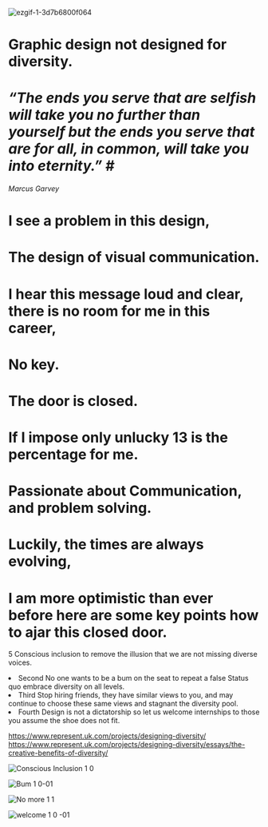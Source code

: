 ![ezgif-1-3d7b6800f064](https://user-images.githubusercontent.com/94851382/143467604-d1d4f1d2-9ac3-45e6-89d2-cedd4c276626.gif)

# Graphic design not designed for diversity.


# ***“The ends you serve that are selfish will take you no further than yourself but the ends you serve that are for all, in common, will take you into eternity.” #***
###### Marcus Garvey 

#  I see a problem in this design, 
 

#  The design of visual communication. 
 

# I hear this message loud and clear, there is no room for me in this career, 
 
 
# No key. 
 
#  The door is closed. 
 
# If I impose only unlucky 13 is the percentage for me. 
 
# Passionate about Communication, and problem solving. 
 
# Luckily, the times are always evolving, 
 
# I am more optimistic than ever before here are some key points how to ajar this closed door. 
  
5</h5> Conscious inclusion to remove the illusion that we are not missing diverse voices. 
</li>
  <li>Second 
 No one wants to be a bum on the seat to repeat a false Status quo embrace diversity on all levels. 
</li>
  <li>Third 
 Stop hiring friends, they have similar views to you, and may continue to choose these same views and stagnant the diversity pool. 
 </li>
  <li>Fourth
Design is not a dictatorship so let us welcome internships to those you assume the shoe does not fit. 

https://www.represent.uk.com/projects/designing-diversity/
https://www.represent.uk.com/projects/designing-diversity/essays/the-creative-benefits-of-diversity/


![Conscious Inclusion 1 0 ](https://user-images.githubusercontent.com/94851382/143691198-2a0fae30-466e-4559-af26-82fd33439bc8.jpg)


![Bum 1 0-01](https://user-images.githubusercontent.com/94851382/143710721-f83772fc-456f-41e8-9912-b99b67cca2b3.jpg)

 
![No more 1 1](https://user-images.githubusercontent.com/94851382/143691254-dc610c39-5155-4244-b919-1e038e9152e0.jpg)


![welcome  1 0 -01](https://user-images.githubusercontent.com/94851382/143720996-52b6bea9-5f48-4c5c-9646-cf45a130bb17.jpg)
